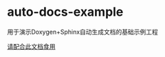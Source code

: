 # auto-docs-example
用于演示Doxygen+Sphinx自动生成文档的基础示例工程

[请配合此文档食用](http://www.syzygy-uwu.top/index.php/auto-docs-tutorial/)
